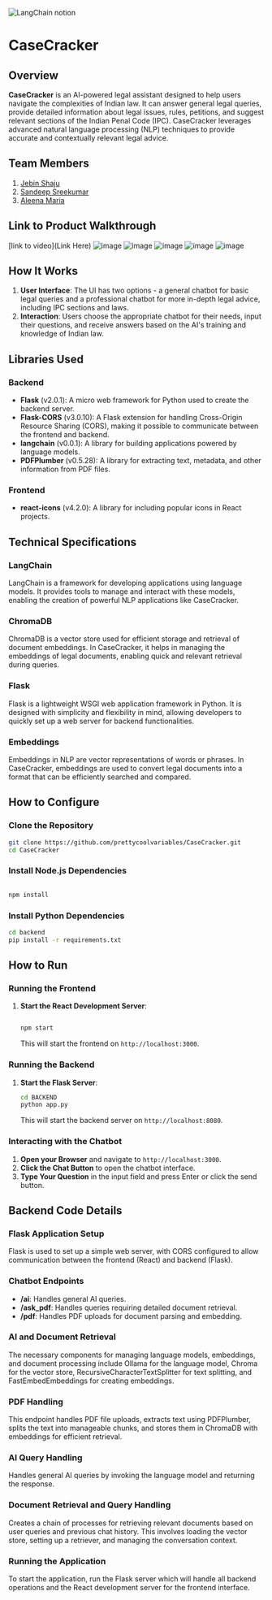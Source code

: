 

![LangChain notion](https://github.com/TH-Activities/saturday-hack-night-template/assets/117498997/af58a18d-932c-4ee7-870b-20820cfa3f3f)




# CaseCracker 

## Overview
**CaseCracker** is an AI-powered legal assistant designed to help users navigate the complexities of Indian law. It can answer general legal queries, provide detailed information about legal issues, rules, petitions, and suggest relevant sections of the Indian Penal Code (IPC). CaseCracker leverages advanced natural language processing (NLP) techniques to provide accurate and contextually relevant legal advice.

## Team Members
1. [Jebin Shaju](https://github.com/jebinshaju)
2. [Sandeep Sreekumar](https://github.com/sandeepsreekumar4067)
3. [Aleena Maria](https://github.com/prettycoolvariables)

## Link to Product Walkthrough
[link to video](Link Here)
![image](https://github.com/prettycoolvariables/CaseCracker/assets/67820811/642f28d2-ad1c-4379-8bc3-762fffe5d8f9)
![image](https://github.com/prettycoolvariables/CaseCracker/assets/67820811/c09c2d25-c568-4283-af87-884c20de7837)
![image](https://github.com/prettycoolvariables/CaseCracker/assets/67820811/832ba0c8-a59c-44d8-a206-ef1ba6a7c91d)
![image](https://github.com/prettycoolvariables/CaseCracker/assets/67820811/2115629e-8239-4fe1-97a1-8b95b12d1261)
![image](https://github.com/prettycoolvariables/CaseCracker/assets/67820811/e6d0570e-77ee-4003-a3ae-a763d5930d03)






## How It Works
1. **User Interface**: The UI has two options - a general chatbot for basic legal queries and a professional chatbot for more in-depth legal advice, including IPC sections and laws.
2. **Interaction**: Users choose the appropriate chatbot for their needs, input their questions, and receive answers based on the AI's training and knowledge of Indian law.

## Libraries Used
### Backend
- **Flask** (v2.0.1): A micro web framework for Python used to create the backend server.
- **Flask-CORS** (v3.0.10): A Flask extension for handling Cross-Origin Resource Sharing (CORS), making it possible to communicate between the frontend and backend.
- **langchain** (v0.0.1): A library for building applications powered by language models.
- **PDFPlumber** (v0.5.28): A library for extracting text, metadata, and other information from PDF files.

### Frontend
- **react-icons** (v4.2.0): A library for including popular icons in React projects.

## Technical Specifications

### LangChain
LangChain is a framework for developing applications using language models. It provides tools to manage and interact with these models, enabling the creation of powerful NLP applications like CaseCracker.

### ChromaDB
ChromaDB is a vector store used for efficient storage and retrieval of document embeddings. In CaseCracker, it helps in managing the embeddings of legal documents, enabling quick and relevant retrieval during queries.

### Flask
Flask is a lightweight WSGI web application framework in Python. It is designed with simplicity and flexibility in mind, allowing developers to quickly set up a web server for backend functionalities.

### Embeddings
Embeddings in NLP are vector representations of words or phrases. In CaseCracker, embeddings are used to convert legal documents into a format that can be efficiently searched and compared.

## How to Configure

### Clone the Repository
```sh
git clone https://github.com/prettycoolvariables/CaseCracker.git
cd CaseCracker
```

### Install Node.js Dependencies
```sh

npm install
```

### Install Python Dependencies
```sh
cd backend
pip install -r requirements.txt
```

## How to Run

### Running the Frontend
1. **Start the React Development Server**:
    ```sh
   
    npm start
    ```
    This will start the frontend on `http://localhost:3000`.

### Running the Backend
1. **Start the Flask Server**:
    ```sh
    cd BACKEND
    python app.py
    ```
    This will start the backend server on `http://localhost:8080`.

### Interacting with the Chatbot
1. **Open your Browser** and navigate to `http://localhost:3000`.
2. **Click the Chat Button** to open the chatbot interface.
3. **Type Your Question** in the input field and press Enter or click the send button.

## Backend Code Details

### Flask Application Setup
Flask is used to set up a simple web server, with CORS configured to allow communication between the frontend (React) and backend (Flask).

### Chatbot Endpoints
- **/ai**: Handles general AI queries.
- **/ask_pdf**: Handles queries requiring detailed document retrieval.
- **/pdf**: Handles PDF uploads for document parsing and embedding.

### AI and Document Retrieval
The necessary components for managing language models, embeddings, and document processing include Ollama for the language model, Chroma for the vector store, RecursiveCharacterTextSplitter for text splitting, and FastEmbedEmbeddings for creating embeddings.

### PDF Handling
This endpoint handles PDF file uploads, extracts text using PDFPlumber, splits the text into manageable chunks, and stores them in ChromaDB with embeddings for efficient retrieval.

### AI Query Handling
Handles general AI queries by invoking the language model and returning the response.

### Document Retrieval and Query Handling
Creates a chain of processes for retrieving relevant documents based on user queries and previous chat history. This involves loading the vector store, setting up a retriever, and managing the conversation context.

### Running the Application
To start the application, run the Flask server which will handle all backend operations and the React development server for the frontend interface.





